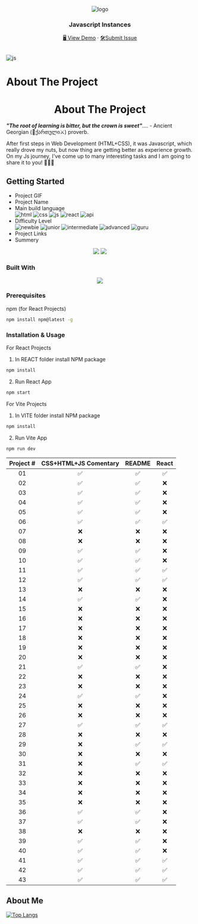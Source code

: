 <a name="readme-top"></a>
<div align="center">
 <img src="https://user-images.githubusercontent.com/79293287/230690583-935f9ece-4fc1-4f95-95e5-78fa5bf89b3e.png" alt="logo"><br/>
<h3 align="center">Javascript Instances</h3>
  <div align="center">
    <a href="https://gpx.ge/challenge/js/" target="_blank">🖥️ View Demo</a>
    ·
    <a href="https://github.com/tsotneforester/Javascript/issues">🛠Submit Issue</a>
  </div>
<br/>

</div>

![js](https://user-images.githubusercontent.com/79293287/230690681-18f9f658-7611-4280-aedf-088468960a12.gif)

# About The Project
<h1 align="center"> About The Project </h1> 

_**"The root of learning is bitter, but the crown is sweet"**_.... - Ancient Georgian (:bow_and_arrow:ქართული:crossed_swords:) proverb.

After first steps in Web Development (HTML+CSS), it was Javascript, which really drove my nuts, but now thing are getting better as experience growth. On my Js journey, I've come up to many interesting tasks and I am going to share it to you! :partying_face::partying_face::partying_face:

## Getting Started

- Project GIF
- Project Name
- Main build language  
![html](https://img.shields.io/badge/-HTML-6abecd "image")
![css](https://img.shields.io/badge/-CSS-3e54a3 "image")
![js](https://img.shields.io/badge/-Vanilla%20JS-cf6390 "image")
![react](https://img.shields.io/badge/-React-f4cf0c "image")
![api](https://img.shields.io/badge/-API-aad742 "image")
- Difficulty Level  
![newbie](https://img.shields.io/badge/%201%20-newbie-white?labelColor=6abecd "image")
![junior](https://img.shields.io/badge/%202%20-junior-white?labelColor=aad742 "image")
![intermediate](https://img.shields.io/badge/%203%20-intermediate-white?labelColor=f1b604 "image")
![advanced](https://img.shields.io/badge/%204%20-advanced-white?labelColor=bf4605 "image")
![guru](https://img.shields.io/badge/%205%20-guru-white?labelColor=ed2c49 "image")
- Project Links
- Summery

<div align="center">
 <img src="https://user-images.githubusercontent.com/79293287/230690673-ac25b7f0-b471-4be6-8c54-24f077d40c23.png" />
 <img src="https://user-images.githubusercontent.com/79293287/230690648-8c65bd88-363a-47dd-a97a-6f3ef3855a2b.png" />
</div>

### Built With

<p align="center">
  <a href="https://skillicons.dev">
    <img src="https://skills.thijs.gg/icons?i=js,html,css,sass,styledcomponents,react,codepen,figma,git,ps,vscode" />
  </a>
</p>


### Prerequisites
npm (for React Projects)
  ```sh
  npm install npm@latest -g
  ```

### Installation & Usage

For React Projects
  1. In REACT folder install NPM package
  ```sh
  npm install
  ```
  2. Run React App
  ```sh
  npm start
  ```

For Vite Projects
  1. In VITE folder install NPM package
  ```sh
  npm install
  ```
  2. Run Vite App
  ```sh
  npm run dev
  ```

|Project #|CSS+HTML+JS Comentary |README|React|
|:--:| :-----: | :-----: |:-----: |
|01|✅|✅|✅|
|02|✅|✅|❌|
|03|✅|✅|❌|
|04|✅|✅|❌|
|05|✅|✅|❌|
|06|✅|✅|✅|
|07|❌|❌|❌|
|08|❌|❌|❌|
|09|✅|✅|❌|
|10|✅|✅|❌|
|11|✅|✅|✅|
|12|✅|✅|✅|
|13|❌|❌|❌|
|14|✅|✅|❌|
|15|❌|❌|❌|
|16|❌|❌|❌|
|17|❌|❌|❌|
|18|❌|❌|❌|
|19|❌|❌|❌|
|20|❌|❌|❌|
|21|✅|✅|❌|
|22|❌|❌|❌|
|23|❌|❌|❌|
|24|✅|✅|❌|
|25|❌|❌|❌|
|26|❌|❌|❌|
|27|✅|✅|✅|
|28|❌|❌|❌|
|29|❌|✅|✅|
|30|❌|❌|❌|
|31|❌|✅|✅|
|32|❌|❌|❌|
|33|❌|❌|❌|
|34|❌|❌|❌|
|35|❌|❌|❌|
|36|✅|✅|❌|
|37|✅|✅|❌|
|38|❌|❌|❌|
|39|✅|✅|❌|
|40|✅|✅|❌|
|41|✅|✅|✅|
|42|✅|✅|✅|
|43|✅|✅|✅|

<!-- |Project #|CSS+HTML+JS Comentary |README|React| -->


## About Me

[![Top Langs](http://github-profile-summary-cards.vercel.app/api/cards/profile-details?username=tsotneforester&theme=github_dark)](https://github.com/anuraghazra/github-readme-stats)


<!-- https://home.aveek.io/GitHub-Profile-Badges/ -->
